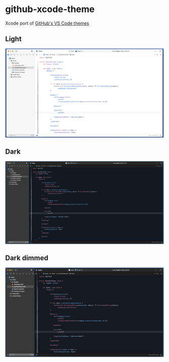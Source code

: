 # github-xcode-theme
Xcode port of [GitHub's VS Code themes](https://github.com/primer/github-vscode-theme)

## Light

![GitHub Xcode theme light](xcode_theme_github.png)

## Dark

![GitHub Xcode theme dark](xcode_theme_github_dark.png)

## Dark dimmed

![GitHub Xcode theme dark dimmed](xcode_theme_github_dark_dimmed.png)
